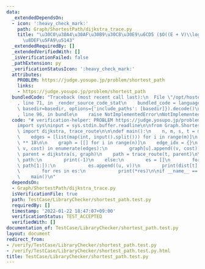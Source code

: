 ```yaml
---
data:
  _extendedDependsOn:
  - icon: ':heavy_check_mark:'
    path: Graph/ShortestPath/dijkstra_trace.py
    title: "\u30C0\u30A4\u30AF\u30B9\u30C8\u30E9\u6CD5 ($O((E + V)\\log V)$) + \u7D4C\
      \u8DEF\u5FA9\u5143"
  _extendedRequiredBy: []
  _extendedVerifiedWith: []
  _isVerificationFailed: false
  _pathExtension: py
  _verificationStatusIcon: ':heavy_check_mark:'
  attributes:
    PROBLEM: https://judge.yosupo.jp/problem/shortest_path
    links:
    - https://judge.yosupo.jp/problem/shortest_path
  bundledCode: "Traceback (most recent call last):\n  File \"/opt/hostedtoolcache/Python/3.10.4/x64/lib/python3.10/site-packages/onlinejudge_verify/documentation/build.py\"\
    , line 71, in _render_source_code_stat\n    bundled_code = language.bundle(stat.path,\
    \ basedir=basedir, options={'include_paths': [basedir]}).decode()\n  File \"/opt/hostedtoolcache/Python/3.10.4/x64/lib/python3.10/site-packages/onlinejudge_verify/languages/python.py\"\
    , line 96, in bundle\n    raise NotImplementedError\nNotImplementedError\n"
  code: "# verification-helper: PROBLEM https://judge.yosupo.jp/problem/shortest_path\n\
    import sys\ninput = sys.stdin.buffer.readline\n\nfrom Graph.ShortestPath.dijkstra_trace\
    \ import dijkstra, trace_route\n\n\ndef main():\n    n, m, s, t = map(int, input().split())\n\
    \    edges = [list(map(int, input().split())) for i in range(m)]\n    INF = 10\
    \ ** 18\n\n    graph = [[] for i in range(n)]\n    edge_idx = {}\n    for i, (u,\
    \ v, cost) in enumerate(edges):\n        graph[u].append((v, cost))\n\n    dist,\
    \ parent = dijkstra(s, graph)\n    path = trace_route(t, parent)\n\n    if not\
    \ path:\n        print(-1)\n    else:\n        es = []\n        for u, v in zip(path,\
    \ path[1:]):\n            es.append((u, v))\n        print(dist[t], len(es))\n\
    \        for res in es:\n            print(*res)\n\nif __name__ == '__main__':\n\
    \    main()\n"
  dependsOn:
  - Graph/ShortestPath/dijkstra_trace.py
  isVerificationFile: true
  path: TestCase/LibraryChecker/shortest_path.test.py
  requiredBy: []
  timestamp: '2022-01-22 18:47:07+09:00'
  verificationStatus: TEST_ACCEPTED
  verifiedWith: []
documentation_of: TestCase/LibraryChecker/shortest_path.test.py
layout: document
redirect_from:
- /verify/TestCase/LibraryChecker/shortest_path.test.py
- /verify/TestCase/LibraryChecker/shortest_path.test.py.html
title: TestCase/LibraryChecker/shortest_path.test.py
---
```

